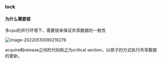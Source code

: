 ### lock

#### 为什么需要锁

多cpu的并行环境下，需要锁来保证共享数据的一致性

![image-20220510090216276](https://typora-1306385380.cos.ap-nanjing.myqcloud.com/img/image-20220510090216276.png)

acquire和release之间的代码称之为critical section，以原子的方式执行共享数据的更新。